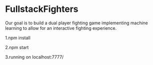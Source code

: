 # FullstackFighters

Our goal is to build a dual player fighting game implementing machine learning to allow for an interactive fighting experience.

1.npm install

2.npm start

3.running on localhost:7777/

